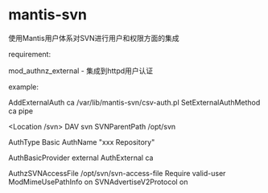 mantis-svn
==========

使用Mantis用户体系对SVN进行用户和权限方面的集成

requirement:

mod_authnz_external - 集成到httpd用户认证

example:

AddExternalAuth ca /var/lib/mantis-svn/csv-auth.pl
SetExternalAuthMethod ca pipe

<Location /svn>
  DAV svn
  SVNParentPath /opt/svn
 
  AuthType Basic
  AuthName "xxx Repository"

  AuthBasicProvider external
  AuthExternal ca

  AuthzSVNAccessFile /opt/svn/svn-access-file
  Require valid-user
  ModMimeUsePathInfo on
  SVNAdvertiseV2Protocol on
</Location>
